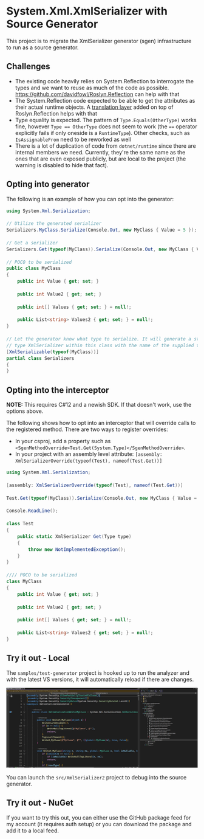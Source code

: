 # System.Xml.XmlSerializer with Source Generator

This project is to migrate the XmlSerializer generator (sgen) infrastructure to run as a source generator. 

## Challenges

- The existing code heavily relies on System.Reflection to interrogate the types and we want to reuse as much of the code as possible. https://github.com/davidfowl/Roslyn.Reflection can help with that
- The System.Reflection code expected to be able to get the attributes as their actual runtime objects. A [translation layer](src/XmlSerializer2/Roslyn.Reflection/MetadataCustomAttributeProvider.cs) added on top of Roslyn.Reflection helps with that
- Type equality is expected. The pattern of `Type.Equals(OtherType)` works fine, however `Type == OtherType` does not seem to work (the `==` operator explicitly fails if only oneside is a `RuntimeType`). Other checks, such as `IsAssignableFrom` need to be reworked as well
- There is a lot of duplication of code from `dotnet/runtime` since there are internal members we need. Currently, they're the same name as the ones that are even exposed publicly, but are local to the project (the warning is disabled to hide that fact).

## Opting into generator

The following is an example of how you can opt into the generator:

```csharp
using System.Xml.Serialization;

// Utilize the generated serializer
Serializers.MyClass.Serialize(Console.Out, new MyClass { Value = 5 });

// Get a serializer
Serializers.Get(typeof(MyClass)).Serialize(Console.Out, new MyClass { Value = 5 });

// POCO to be serialized
public class MyClass
{
    public int Value { get; set; }

    public int Value2 { get; set; }

    public int[] Values { get; set; } = null!;

    public List<string> Values2 { get; set; } = null!;
}

// Let the generator know what type to serialize. It will generate a static member of
// type XmlSerializer within this class with the name of the supplied type
[XmlSerializable(typeof(MyClass))]
partial class Serializers
{
}
```

## Opting into the interceptor

**NOTE:** This requires C#12 and a newish SDK. If that doesn't work, use the options above.

The following shows how to opt into an interceptor that will override calls to the registered method. There are two ways to register overrides:

- In your csproj, add a property such as `<SgenMethodOverride>Test.Get(System.Type)</SgenMethodOverride>`.
- In your project with an assembly level attribute: `[assembly: XmlSerializerOverride(typeof(Test), nameof(Test.Get))]`

```csharp
using System.Xml.Serialization;

[assembly: XmlSerializerOverride(typeof(Test), nameof(Test.Get))]

Test.Get(typeof(MyClass)).Serialize(Console.Out, new MyClass { Value = 5 });

Console.ReadLine();

class Test
{
    public static XmlSerializer Get(Type type)
    {
        throw new NotImplementedException();
    }
}

//// POCO to be serialized
class MyClass
{
    public int Value { get; set; }

    public int Value2 { get; set; }

    public int[] Values { get; set; } = null!;

    public List<string> Values2 { get; set; } = null!;
}
```

## Try it out - Local

The `samples/test-generator` project is hooked up to run the analyzer and with the latest VS versions, it will automatically reload if there are changes.

![](docs/screenshot.png)

You can launch the `src/XmlSerializer2` project to debug into the source generator.

## Try it out - NuGet

If you want to try this out, you can either use the GitHub package feed for my account (it requires auth setup) or you can download the package and add it to a local feed.
